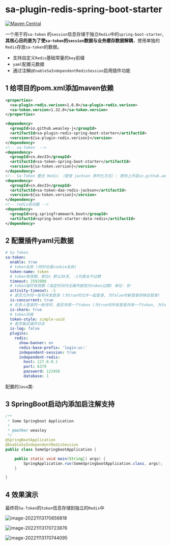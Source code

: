 # sa-plugin-redis-spring-boot-starter

[![Maven Central](https://img.shields.io/maven-central/v/io.github.weasley-j/sa-plugin-redis-spring-boot-starter)](https://search.maven.org/artifact/io.github.weasley-j/sa-plugin-redis-spring-boot-starter)

一个用于将`sa-token` 的`session`信息存储于独立`Redis`中的`spring-boot-starter`, **其核心目的是为了使`sa-token`的`session`数据与业务缓存数据解耦**，使用单独的`Redis`存放`sa-token`的数据。



- 支持自定义`Redis`基础常量的`key`前缀
- `yaml`配置元数据
- 通过注解`@EnableSaIndependentRedisSession`启用插件功能



## 1 给项目的pom.xml添加maven依赖

```xml
<properties>
  <sa-plugin-redis.verison>1.0.0</sa-plugin-redis.verison>
  <sa-token.version>1.32.0</sa-token.version>
</properties>

<dependency>
  <groupId>io.github.weasley-j</groupId>
  <artifactId>sa-plugin-redis-spring-boot-starter</artifactId>
  <version>${sa-plugin-redis.verison}</version>
</dependency>
<!-- sa-token  -->
<dependency>
  <groupId>cn.dev33</groupId>
  <artifactId>sa-token-spring-boot-starter</artifactId>
  <version>${sa-token.version}</version>
</dependency>
<!-- Sa-Token 整合 Redis （使用 jackson 序列化方式）: 原则上开启io.github.weasley-j:sa-plugin-redis-spring-boot-starter时此插件将会失效 -->
<dependency>
  <groupId>cn.dev33</groupId>
  <artifactId>sa-token-dao-redis-jackson</artifactId>
  <version>${sa-token.version}</version>
</dependency>
<!-- redis启动器 -->
<dependency>
  <groupId>org.springframework.boot</groupId>
  <artifactId>spring-boot-starter-data-redis</artifactId>
</dependency>

```

## 2 配置插件yaml元数据

```yaml
# Sa Token
sa-token:
  enable: true
  # token名称 (同时也是cookie名称)
  token-name: token
  # token有效期，单位s 默认30天, -1代表永不过期
  timeout: 2592000
  # token临时有效期 (指定时间内无操作就视为token过期) 单位: 秒
  activity-timeout: -1
  # 是否允许同一账号并发登录 (为true时允许一起登录, 为false时新登录挤掉旧登录)
  is-concurrent: true
  # 在多人登录同一账号时，是否共用一个token (为true时所有登录共用一个token, 为false时每次登录新建一个token)
  is-share: true
  # token风格
  token-style: simple-uuid
  # 是否输出操作日志
  is-log: false
  plugins:
    redis:
      show-banner: on
      redis-base-prefix: 'login:uc:'
      independent-session: true
      independent-redis:
        host: 127.0.0.1
        port: 6379
        password: 123456
        database: 1
```

配置的`Java`类:



## 3 SpringBoot启动内添加启注解支持

```java
/**
 * Some Springboot Application
 *
 * @author weasley
 */
@SpringBootApplication
@EnableSaIndependentRedisSession
public class SomeSpringbootApplication {

    public static void main(String[] args) {
        SpringApplication.run(SomeSpringbootApplication.class, args);
    }

}
```



## 4 效果演示

最终将`Sa-Token`的`token`信息存储到独立的`Redis`中

![image-20221113170656818](https://alphahub-test-bucket.oss-cn-shanghai.aliyuncs.com/image/image-20221113170656818.png)

![image-20221113170723876](https://alphahub-test-bucket.oss-cn-shanghai.aliyuncs.com/image/image-20221113170723876.png)



![image-20221113170744095](https://alphahub-test-bucket.oss-cn-shanghai.aliyuncs.com/image/image-20221113170744095.png)